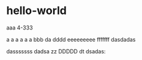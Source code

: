 # hello-world

aaa
4-333

a
a
a
a
a
a
bbb
da
dddd
eeeeeeeee
fffffff
dasdadas

dasssssss
dadsa
zz
DDDDD
dt 
dsadas:
